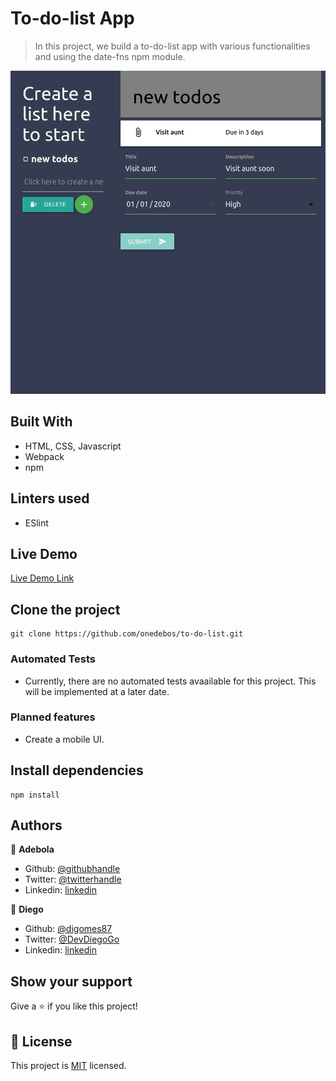 # To-do-list App

> In this project, we build a to-do-list app with various functionalities and using the date-fns npm module.

![screenshot](./screenshot.png)

## Built With

- HTML, CSS, Javascript
- Webpack
- npm

## Linters used
- ESlint


## Live Demo

[Live Demo Link](https://onedebos.github.io/to-do-list/)

## Clone the project
```
git clone https://github.com/onedebos/to-do-list.git
```

### Automated Tests
- Currently, there are no automated tests avaailable for this project. This will be implemented at a later date.

### Planned features
- Create a mobile UI.

## Install dependencies

```
npm install
```


## Authors

👤 **Adebola**

- Github: [@githubhandle](https://github.com/onedebos)
- Twitter: [@twitterhandle](https://twitter.com/debosthefirst)
- Linkedin: [linkedin](https://www.linkedin.com/in/adebola-niran/)

👤 **Diego**
- Github: [@digomes87](https://github.com/digomes87)
- Twitter: [@DevDiegoGo](https://twitter.com/DevDiegoGo)
- Linkedin: [linkedin](https://www.linkedin.com/in/diego-gomes-6b208384/)

## Show your support

Give a ⭐️ if you like this project!


## 📝 License

This project is [MIT](lic.url) licensed.
